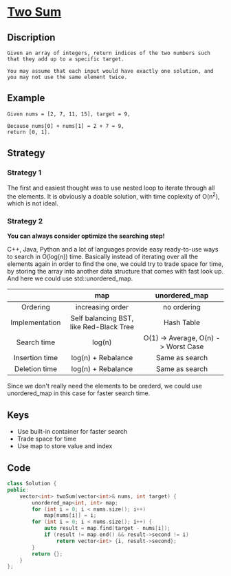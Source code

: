 # [Two Sum](https://leetcode.com/problems/two-sum/)
## Discription
```
Given an array of integers, return indices of the two numbers such that they add up to a specific target.

You may assume that each input would have exactly one solution, and you may not use the same element twice.
```

## Example
```
Given nums = [2, 7, 11, 15], target = 9,

Because nums[0] + nums[1] = 2 + 7 = 9,
return [0, 1].
```

## Strategy
### Strategy 1
The first and easiest thought was to use nested loop to iterate through all the elements. 
It is obviously a doable solution, with time coplexity of O(n<sup>2</sup>), which is not ideal.

### Strategy 2
**You can always consider optimize the searching step!**

C++, Java, Python and a lot of languages provide easy ready-to-use ways to search in O(log(n)) time. Basically instead of iterating over all the elements 
again in order to find the one, we could try to trade space for time, by storing the array into another data structure that comes with fast look up. 
And here we could use std::unordered_map.

|   | map  | unordered_map 
:---:|:----:|:----:
Ordering        | increasing  order   | no ordering
Implementation  | Self balancing BST, like Red-Black Tree  | Hash Table
Search time     | log(n)              | O(1) -> Average, O(n) -> Worst Case
Insertion time  | log(n) + Rebalance  | Same as search
Deletion time   | log(n) + Rebalance  | Same as search

Since we don't really need the elements to be orederd, we could use unordered_map in this case for faster search time. 

## Keys
* Use built-in container for faster search
* Trade space for time
* Use map to store value and index

## Code
```c++
class Solution {
public:
    vector<int> twoSum(vector<int>& nums, int target) {
        unordered_map<int, int> map;
        for (int i = 0; i < nums.size(); i++)
            map[nums[i]] = i;
        for (int i = 0; i < nums.size(); i++) {
            auto result = map.find(target - nums[i]);
            if (result != map.end() && result->second != i)
                return vector<int> {i, result->second};
        }
        return {};
    }
};
```
